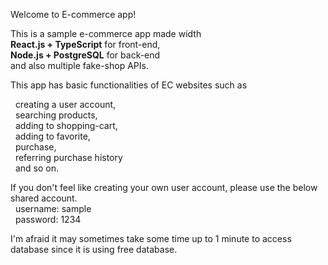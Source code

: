 Welcome to E-commerce app!<br/>

This is a sample e-commerce app made width<br/>
<b>React.js + TypeScript</b> for front-end,<br/>
<b>Node.js + PostgreSQL</b> for back-end<br/>
and also multiple fake-shop APIs.<br/>

This app has basic functionalities of EC websites such as<br/>

&nbsp;&nbsp;creating a user account,<br/>
&nbsp;&nbsp;searching products,<br/>
&nbsp;&nbsp;adding to shopping-cart,<br/>
&nbsp;&nbsp;adding to favorite,<br/>
&nbsp;&nbsp;purchase,<br/>
&nbsp;&nbsp;referring purchase history<br/>
&nbsp;&nbsp;and so on.<br/>

If you don't feel like creating your own user account, please use the below shared account.<br/>
&nbsp;&nbsp;username: sample<br/>
&nbsp;&nbsp;password: 1234<br/>

I'm afraid it may sometimes take some time up to 1 minute to access database since it is using free database.